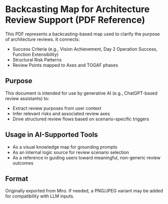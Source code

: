 # Backcasting Map for Architecture Review Support (PDF Reference)

This PDF represents a backcasting-based map used to clarify the purpose of architecture reviews. It connects:

- Success Criteria (e.g., Vision Achievement, Day 2 Operation Success, Function Extensibility)
- Structural Risk Patterns
- Review Points mapped to Axes and TOGAF phases

## Purpose

This document is intended for use by generative AI (e.g., ChatGPT-based review assistants) to:

- Extract review purposes from user context
- Infer relevant risks and associated review axes
- Drive structured review flows based on scenario-specific triggers

## Usage in AI-Supported Tools

- As a visual knowledge map for grounding prompts
- As an internal logic source for review scenario selection
- As a reference in guiding users toward meaningful, non-generic review outcomes

## Format

Originally exported from Miro. If needed, a PNG/JPEG variant may be added for compatibility with LLM inputs.